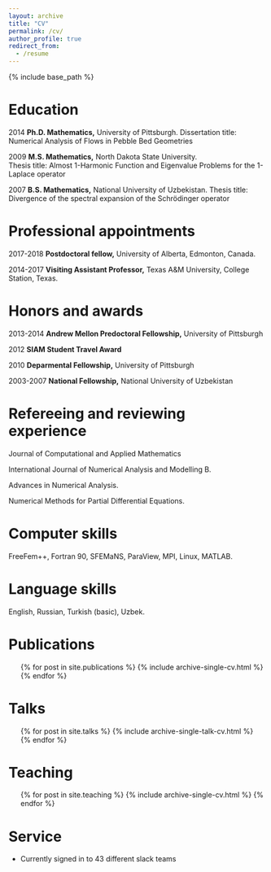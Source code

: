 ```yaml
---
layout: archive
title: "CV"
permalink: /cv/
author_profile: true
redirect_from:
  - /resume
---
```


{% include base_path %}

Education
======
2014  **Ph.D. Mathematics,** University of Pittsburgh.
Dissertation title: Numerical Analysis of Flows in Pebble Bed Geometries

2009  **M.S. Mathematics,** North Dakota State University.  
Thesis title: Almost 1-Harmonic Function and Eigenvalue Problems for the 1-Laplace operator

2007  **B.S. Mathematics,** National University of Uzbekistan.
Thesis title: Divergence of the spectral expansion of the Schrödinger operator




Professional appointments
======
2017-2018 **Postdoctoral fellow,** University of Alberta, Edmonton, Canada.

2014-2017 **Visiting Assistant Professor,** Texas A&M University, College Station, Texas.




Honors and awards
======

2013-2014 **Andrew Mellon Predoctoral Fellowship,** University of Pittsburgh

2012 **SIAM Student Travel Award**

2010 **Deparmental Fellowship,** University of Pittsburgh

2003-2007 **National Fellowship,** National University of Uzbekistan




Refereeing and reviewing experience
======

Journal of Computational and Applied Mathematics

International Journal of Numerical Analysis and Modelling B.

Advances in Numerical Analysis.

Numerical Methods for Partial Differential Equations.




Computer skills
======

FreeFem++, Fortran 90, SFEMaNS, ParaView, MPI, Linux, MATLAB.




Language skills
======
English, Russian, Turkish (basic), Uzbek.




Publications
======
  <ul>{% for post in site.publications %}
    {% include archive-single-cv.html %}
  {% endfor %}</ul>
  
  
  
Talks
======
  <ul>{% for post in site.talks %}
    {% include archive-single-talk-cv.html %}
  {% endfor %}</ul>
  
  
  
  
Teaching
======
  <ul>{% for post in site.teaching %}
    {% include archive-single-cv.html %}
  {% endfor %}</ul>
  
  
  
  
Service 
======
* Currently signed in to 43 different slack teams
